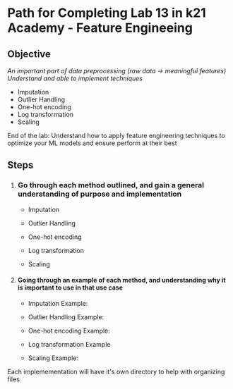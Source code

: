 # Path for Completing Lab 13 in k21 Academy - Feature Engineeing

## Objective
*An important part of data preprocessing (raw data -> meaningful features)
Understand and able to implement techniques*
- Imputation
- Outlier Handling
- One-hot encoding
- Log transformation
- Scaling

End of the lab: Understand how to apply feature engineering techniques to optimize your ML models and ensure perform at their best

## Steps
1) ### Go through each method outlined, and gain a general understanding of purpose and implementation
    - Imputation

    - Outlier Handling

    - One-hot encoding

    - Log transformation

    - Scaling

2) #### Going through an example of each method, and understanding why it is important to use in that use case
    - Imputation
        Example:
        
    - Outlier Handling
        Example:

    - One-hot encoding
        Example:

    - Log transformation
        Example

    - Scaling
        Example: 

Each implemementation will have it's own directory to help with organizing files

